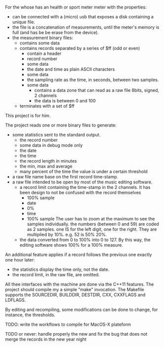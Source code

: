 For the whose has an health or sport meter meter with the properties:
* can be connected with a (micro) usb that exposes a disk containing a unique file.
* the file is a concatenation of measurements, until the meter's memory is full (and has be be erase from the device).
* the measurement binary files:
  * contains some data
  * contains records separated by a series of $ff (odd or even)
    * contain a header
    * record number
    * some data
    * the date and time as plain ASCII characters
    * some data
    * the sampling rate as the time, in seconds, between two samples.
    * some data
      * contains a data zone that can read as a raw file 8bits, signed, 2 channels
      * the data is between 0 and 100
  * terminates with a set of $ff

This project is for him.




The project reads one or more binary files to generate:
* some statistics sent to the standard output.
  * the record number
  * some data in debug mode only
  * the date
  * the time
  * the record length in minutes
  * the min, max and average
  * many percent of the time the value is under a certain threshold
* a raw file name base on the first record time-stamp.
* a raw file intended to be open by most of the music editing software.
  * a record limit containing the time-stamp in the 2 channels. It has been design to not be confused with the record themselves
    * 100% sample
    * date
    * 0%
    * time
    * 100% sample
	The user has to zoom at the maximum to see the samples individually.
    the numbers (between 0 and 59) are coded as 2 samples. one IS for the left digit, one for the right. They are multiplied by 10%. e.g. 52 is 50% 20%.
  * the data converted from 0 to 100% into 0 to 127. By this way, the editing software shows 100% for a 100% measure.

An additional feature applies if a record follows the previous one exactly one hour later:
* the statistics display the time only, not the date.
* the record limit, in the raw file, are omitted.

All thee interfaces with the machine are done via the C++11 features. The project should compile my a simple "make" invocation.
The Makefile supports the SOURCEDIR, BUILDDIR, DESTDIR, CXX, CXXFLAGS and LDFLAGS. 

By editing and recompiling, some modifications can be done to change, for instance, the thresholds.

TODO: write the workflows to compile for MacOS-X plateform

TODO or never: handle properly the new and fix the bug that does not merge the records in the new year night
